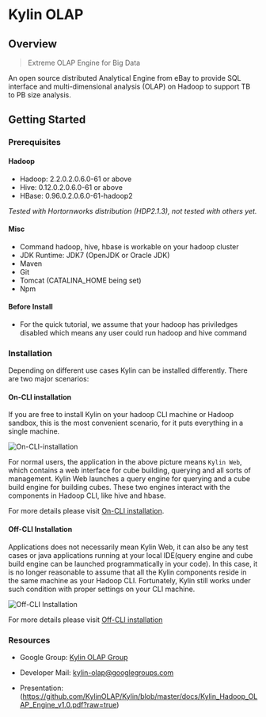 Kylin OLAP
===========


Overview
------------
> Extreme OLAP Engine for Big Data

An open source distributed Analytical Engine from eBay to provide SQL interface and multi-dimensional analysis (OLAP) on Hadoop to support TB to PB size analysis.


Getting Started 
---------------

### Prerequisites ###

#### Hadoop ####
- Hadoop: 2.2.0.2.0.6.0-61 or above
- Hive: 0.12.0.2.0.6.0-61 or above
- HBase: 0.96.0.2.0.6.0-61-hadoop2


_Tested with Hortornworks distribution (HDP2.1.3), not tested with others yet._

#### Misc ####
- Command hadoop, hive, hbase is workable on your hadoop cluster
- JDK Runtime: JDK7 (OpenJDK or Oracle JDK)
- Maven
- Git
- Tomcat (CATALINA_HOME being set)
- Npm

#### Before Install ####
- For the quick tutorial, we assume that your hadoop has priviledges disabled which means any user could run hadoop and hive command


### Installation ###

Depending on different use cases Kylin can be installed differently. There are two major scenarios:

#### On-CLI installation ####

If you are free to install Kylin on your hadoop CLI machine or Hadoop sandbox, this is the most convenient scenario, for it puts everything in a single machine.



![On-CLI-installation](https://github.com/KylinOLAP/Kylin/blob/gh-pages/docs/installation/Picture1.png)

For normal users, the application in the above picture means `Kylin Web`, which contains a web interface for cube building, querying and all sorts of management. Kylin Web launches a query engine for querying and a cube build engine for building cubes. These two engines interact with the components in Hadoop CLI, like hive and hbase.

For more details please visit [On-CLI installation](https://github.com/KylinOLAP/Kylin/wiki/On-CLI-installation).

#### Off-CLI Installation ####

Applications does not necessarily mean Kylin Web, it can also be any test cases or java applications running at your local IDE(query engine and cube build engine can be launched programmatically in your code). In this case, it is no longer reasonable to assume that all the Kylin components reside in the same machine as your Hadoop CLI.  Fortunately, Kylin still works under such condition with proper settings on your CLI machine.

![Off-CLI Installation](https://github.com/KylinOLAP/Kylin/blob/gh-pages/docs/installation/Picture2.png)

For more details please visit [Off-CLI installation](https://github.com/KylinOLAP/Kylin/wiki/Off-CLI-Installation)


### Resources ###

* Google Group:  [Kylin OLAP Group](https://groups.google.com/forum/#!forum/kylin-olap)

* Developer Mail: <kylin-olap@googlegroups.com>

* Presentation: (https://github.com/KylinOLAP/Kylin/blob/master/docs/Kylin_Hadoop_OLAP_Engine_v1.0.pdf?raw=true)

